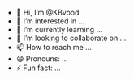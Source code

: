 - 👋 Hi, I’m @KBvood
- 👀 I’m interested in ...
- 🌱 I’m currently learning ...
- 💞️ I’m looking to collaborate on ...
- 📫 How to reach me ...
- 😄 Pronouns: ...
- ⚡ Fun fact: ...

<!---
KBvood/KBvood is a ✨ special ✨ repository because its `README.md` (this file) appears on your GitHub profile.
You can click the Preview link to take a look at your changes.
--->
